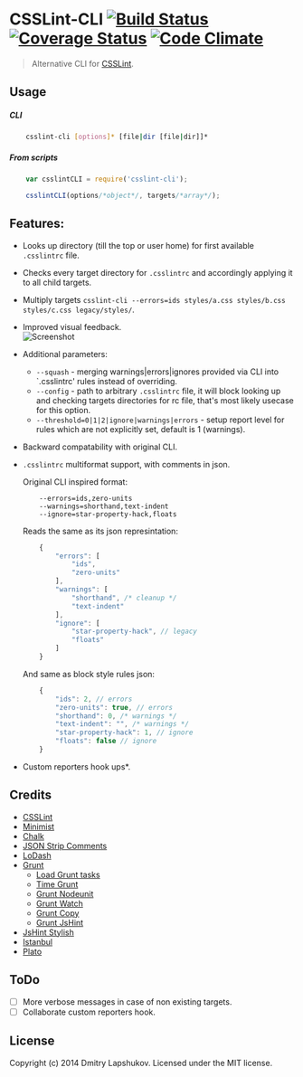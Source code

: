 # CSSLint-CLI [![Build Status](http://img.shields.io/travis/dmi3y/csslint-cli.svg?style=flat&branch=master)](http://travis-ci.org/dmi3y/csslint-cli) [![Coverage Status](http://img.shields.io/codeclimate/coverage/github/dmi3y/csslint-cli.svg?style=flat)](https://coveralls.io/r/dmi3y/csslint-cli) [![Code Climate](http://img.shields.io/codeclimate/github/dmi3y/csslint-cli.svg?style=flat)](https://codeclimate.com/github/dmi3y/csslint-cli)


> Alternative CLI for [CSSLint](https://github.com/CSSLint/csslint).


## Usage

##### CLI

```sh
    csslint-cli [options]* [file|dir [file|dir]]*
```
##### From scripts

```js
    var csslintCLI = require('csslint-cli');

    csslintCLI(options/*object*/, targets/*array*/);
```

## Features:

- Looks up directory (till the top or user home) for first available `.csslintrc` file.

- Checks every target directory for `.csslintrc` and accordingly applying it to all child targets.

- Multiply targets `csslint-cli --errors=ids styles/a.css styles/b.css styles/c.css legacy/styles/`.

- Improved visual feedback.  
    <img src="http://dmi3y.github.io/imgs/csslint-cli.gif" alt="Screenshot" />

- Additional parameters:
    - `--squash` - merging warnings|errors|ignores provided via CLI into `.csslintrc' rules instead of overriding.
    - `--config` - path to arbitrary `.csslintrc` file, it will block looking up and checking targets directories for rc file, that's most likely usecase for this option.
    - `--threshold=0|1|2|ignore|warnings|errors` - setup report level for rules which are not explicitly set, default is 1 (warnings).

- Backward compatability with original CLI.

- `.csslintrc` multiformat support, with comments in json.

    Original CLI inspired format:
    ```
        --errors=ids,zero-units
        --warnings=shorthand,text-indent
        --ignore=star-property-hack,floats
    ```

    Reads the same as its json represintation:
    ```js
        {
            "errors": [
                "ids",
                "zero-units"
            ],
            "warnings": [
                "shorthand", /* cleanup */
                "text-indent"
            ],
            "ignore": [
                "star-property-hack", // legacy
                "floats"
            ]
        }
    ```

    And same as block style rules json:
    ```js
        {
            "ids": 2, // errors
            "zero-units": true, // errors
            "shorthand": 0, /* warnings */
            "text-indent": "", /* warnings */
            "star-property-hack": 1, // ignore
            "floats": false // ignore
        }
    ```
- Custom reporters hook ups*.


## Credits

- [CSSLint](https://github.com/CSSLint/csslint)
- [Minimist](https://github.com/substack/minimist)
- [Chalk](https://github.com/sindresorhus/chalk)
- [JSON Strip Comments](https://github.com/sindresorhus/strip-json-comments)
- [LoDash](https://github.com/lodash/lodash)
- [Grunt](https://github.com/gruntjs/grunt)
    - [Load Grunt tasks](https://github.com/sindresorhus/load-grunt-tasks)
    - [Time Grunt](https://github.com/sindresorhus/time-grunt)
    - [Grunt Nodeunit](https://github.com/gruntjs/grunt-contrib-nodeunit)
    - [Grunt Watch](https://github.com/gruntjs/grunt-contrib-watch)
    - [Grunt Copy](https://github.com/gruntjs/grunt-contrib-copy)
    - [Grunt JsHint](https://github.com/gruntjs/grunt-contrib-jshint)
- [JsHint Stylish](https://github.com/gruntjs/grunt)
- [Istanbul](https://github.com/gotwarlost/istanbul)
- [Plato](https://github.com/es-analysis/plato)

## ToDo
- [ ] More verbose messages in case of non existing targets.
- [ ] Collaborate custom reporters hook.

## License
Copyright (c) 2014 Dmitry Lapshukov. Licensed under the MIT license.

